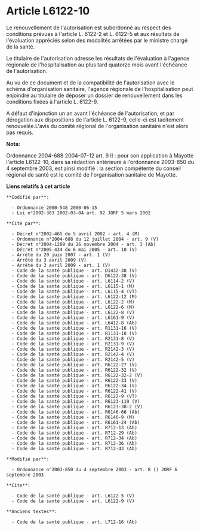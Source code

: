 # Article L6122-10

Le renouvellement de l'autorisation est subordonné au respect des conditions prévues à l'article L. 6122-2 et L. 6122-5 et
aux résultats de l'évaluation appréciés selon des modalités arrêtées par le ministre chargé de la santé. 

Le titulaire de l'autorisation adresse les résultats de l'évaluation à l'agence régionale de l'hospitalisation au plus tard
quatorze mois avant l'échéance de l'autorisation. 

Au vu de ce document et de la compatibilité de l'autorisation avec le schéma d'organisation sanitaire, l'agence régionale de
l'hospitalisation peut enjoindre au titulaire de déposer un dossier de renouvellement dans les conditions fixées à l'article
L. 6122-9.

A défaut d'injonction un an avant l'échéance de l'autorisation, et par dérogation aux dispositions de l'article L. 6122-9,
celle-ci est tacitement renouvelée.L'avis du comité régional de l'organisation sanitaire n'est alors pas requis.

**Nota:**

Ordonnance 2004-688 2004-07-12 art. 9 II : pour son application à Mayotte l'article L6122-10, dans sa rédaction antérieure à
l'ordonnance 2003-850 du 4 septembre 2003, est ainsi modifié : la section compétente du conseil régional de santé est le
comité de l'organisation sanitaire de Mayotte.

**Liens relatifs à cet article**

	**Codifié par**:

	  - Ordonnance 2000-548 2000-06-15
	  - Loi n°2002-303 2002-03-04 art. 92 JORF 5 mars 2002

	**Cité par**:

	  - Décret n°2002-465 du 5 avril 2002 - art. 4 (M)
	  - Ordonnance n°2004-688 du 12 juillet 2004 - art. 9 (V)
	  - Décret n°2004-1289 du 26 novembre 2004 - art. 3 (Ab)
	  - Décret n°2005-434 du 6 mai 2005 - art. 10 (V)
	  - Arrêté du 20 juin 2007 - art. 1 (V)
	  - Arrêté du 3 avril 2009 (V)
	  - Arrêté du 3 avril 2009 - art. 1 (V)
	  - Code de la santé publique - art. D1432-38 (V)
	  - Code de la santé publique - art. D6122-38 (V)
	  - Code de la santé publique - art. L6114-2 (V)
	  - Code de la santé publique - art. L6115-1 (M)
	  - Code de la santé publique - art. L6115-4 (VT)
	  - Code de la santé publique - art. L6122-12 (M)
	  - Code de la santé publique - art. L6122-2 (M)
	  - Code de la santé publique - art. L6122-6 (M)
	  - Code de la santé publique - art. L6122-8 (V)
	  - Code de la santé publique - art. L6161-9 (V)
	  - Code de la santé publique - art. L6412-8 (Ab)
	  - Code de la santé publique - art. R1131-16 (V)
	  - Code de la santé publique - art. R1131-18 (V)
	  - Code de la santé publique - art. R2131-8 (V)
	  - Code de la santé publique - art. R2131-9 (V)
	  - Code de la santé publique - art. R2142-3 (V)
	  - Code de la santé publique - art. R2142-4 (V)
	  - Code de la santé publique - art. R2142-5 (V)
	  - Code de la santé publique - art. R6122-27 (V)
	  - Code de la santé publique - art. R6122-32 (V)
	  - Code de la santé publique - art. R6122-32-2 (V)
	  - Code de la santé publique - art. R6122-33 (V)
	  - Code de la santé publique - art. R6122-34 (V)
	  - Code de la santé publique - art. R6122-41 (V)
	  - Code de la santé publique - art. R6122-9 (VT)
	  - Code de la santé publique - art. R6123-119 (V)
	  - Code de la santé publique - art. R6123-38-2 (V)
	  - Code de la santé publique - art. R6146-66 (Ab)
	  - Code de la santé publique - art. R6146-9 (M)
	  - Code de la santé publique - art. R6161-24 (Ab)
	  - Code de la santé publique - art. R712-13 (Ab)
	  - Code de la santé publique - art. R712-29 (Ab)
	  - Code de la santé publique - art. R712-34 (Ab)
	  - Code de la santé publique - art. R712-36 (Ab)
	  - Code de la santé publique - art. R712-43 (Ab)

	**Modifié par**:

	  - Ordonnance n°2003-850 du 4 septembre 2003 - art. 8 () JORF 6 septembre 2003

	**Cite**:

	  - Code de la santé publique - art. L6122-5 (V)
	  - Code de la santé publique - art. L6122-9 (V)

	**Anciens textes**:

	  - Code de la santé publique - art. L712-16 (Ab)
